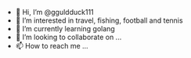 - 👋 Hi, I’m @gguldduck111
- 👀 I’m interested in travel, fishing, football and tennis
- 🌱 I’m currently learning golang
- 💞️ I’m looking to collaborate on ...
- 📫 How to reach me ...

<!---
gguldduck111/gguldduck111 is a ✨ special ✨ repository because its `README.md` (this file) appears on your GitHub profile.
You can click the Preview link to take a look at your changes.
--->
